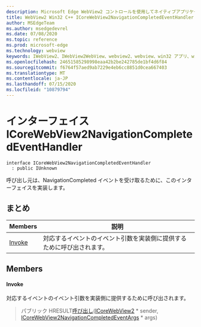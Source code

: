 ```yaml
---
description: Microsoft Edge WebView2 コントロールを使用してネイティブアプリケーションに web 技術 (HTML、CSS、JavaScript) を埋め込む
title: WebView2 Win32 C++ ICoreWebView2NavigationCompletedEventHandler
author: MSEdgeTeam
ms.author: msedgedevrel
ms.date: 07/08/2020
ms.topic: reference
ms.prod: microsoft-edge
ms.technology: webview
keywords: IWebView2、IWebView2WebView、webview2、webview、win32 アプリ、win32、edge、ICoreWebView2、ICoreWebView2Controller、browser control、edge html、ICoreWebView2NavigationCompletedEventHandler
ms.openlocfilehash: 24651585298998eaa42b2be242785de1bf4d6f84
ms.sourcegitcommit: f6764f57aed9ab7229e4eb6cc8851d0cea667403
ms.translationtype: MT
ms.contentlocale: ja-JP
ms.lasthandoff: 07/15/2020
ms.locfileid: "10879794"
---
```

# インターフェイス ICoreWebView2NavigationCompletedEventHandler 

```
interface ICoreWebView2NavigationCompletedEventHandler
  : public IUnknown
```

呼び出し元は、NavigationCompleted イベントを受け取るために、このインターフェイスを実装します。

## まとめ

 Members                        | 説明
--------------------------------|---------------------------------------------
[Invoke](#invoke) | 対応するイベントのイベント引数を実装側に提供するために呼び出されます。

## Members

#### Invoke 

対応するイベントのイベント引数を実装側に提供するために呼び出されます。

> パブリック HRESULT[呼び出し](#invoke)([ICoreWebView2](icorewebview2.md) * sender, [ICoreWebView2NavigationCompletedEventArgs](icorewebview2navigationcompletedeventargs.md) * args)

